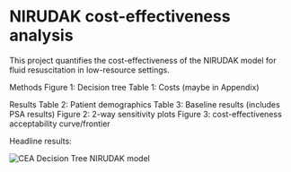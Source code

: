 # NIRUDAK cost-effectiveness analysis

This project quantifies the cost-effectiveness of the NIRUDAK model for fluid resuscitation in low-resource settings. 

Methods
Figure 1: Decision tree
Table 1: Costs (maybe in Appendix)

Results
Table 2: Patient demographics
Table 3: Baseline results (includes PSA results)
Figure 2: 2-way sensitivity plots
Figure 3: cost-effectiveness acceptability curve/frontier

Headline results: 

![CEA Decision Tree NIRUDAK model](https://github.com/lokhandle/NIRUDAK-CEA/assets/82421049/58148a4d-c032-4d16-82da-7f0369ea8b28)
